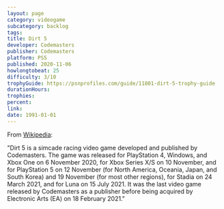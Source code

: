 ```yaml
---
layout: page
category: videogame
subcategory: backlog
tags:
title: Dirt 5
developer: Codemasters
publisher: Codemasters
platform: PS5
published: 2020-11-06
howlongtobeat: 25
difficulty: 3/10
trophyGuide: https://psnprofiles.com/guide/11801-dirt-5-trophy-guide
durationHours:
trophies:
percent:
link:
date: 1991-01-01
---
```


From [Wikipedia](https://en.wikipedia.org/wiki/Dirt_5):

"Dirt 5 is a simcade racing video game developed and published by Codemasters. The game was released for PlayStation 4, Windows, and Xbox One on 6 November 2020, for Xbox Series X/S on 10 November, and for PlayStation 5 on 12 November (for North America, Oceania, Japan, and South Korea) and 19 November (for most other regions), for Stadia on 24 March 2021, and for Luna on 15 July 2021. It was the last video game released by Codemasters as a publisher before being acquired by Electronic Arts (EA) on 18 February 2021."
